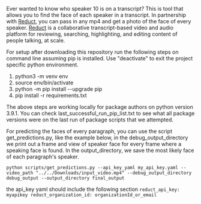 Ever wanted to know who speaker 10 is on a transcript? This is tool that allows you to find the face of each speaker in a transcript. In partnership with [Reduct](https://reduct.video), you can pass in any mp4 and get a photo of the face of every speaker. [Reduct](https://reduct.video) is a collaborative transcript-based video and audio platform for reviewing, searching, highlighting, and editing content of people talking, at scale.

For setup after downloading this repository run the following steps on command line assuming pip is installed. Use "deactivate" to exit the project specific python environment.
1. python3 -m venv env
2. source env/bin/activate
3. python -m pip install --upgrade pip
4. pip install -r requirements.txt

The above steps are working locally for package authors on python version 3.9.1. You can check last_successful_run_pip_list.txt to see what all package versions were on the last run of package scripts that we attempted.

For predicting the faces of every paragraph, you can use the script get_predictions.py, like the example below, in the debug_output_directory we print out a frame and view of speaker face for every frame where a speaking face is found. In the output_directory, we save the most likely face of each paragraph's speaker.

`python scripts/get_predictions.py --api_key_yaml my_api_key.yaml --video_path "../../Downloads/input_video.mp4" --debug_output_directory debug_output --output_directory final_output`

the api_key yaml should include the following section
`
reduct_api_key: myapikey
reduct_organization_id: organizationId_or_email
`